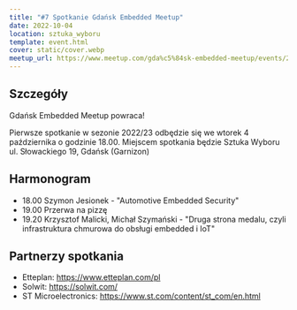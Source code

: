 ```yaml
---
title: "#7 Spotkanie Gdańsk Embedded Meetup"
date: 2022-10-04
location: sztuka_wyboru
template: event.html
cover: static/cover.webp
meetup_url: https://www.meetup.com/gda%c5%84sk-embedded-meetup/events/288606557/
---
```

## Szczegóły
Gdańsk Embedded Meetup powraca!

Pierwsze spotkanie w sezonie 2022/23 odbędzie się we wtorek 4 października o godzinie 18.00. Miejscem spotkania będzie Sztuka Wyboru ul. Słowackiego 19, Gdańsk (Garnizon)

## Harmonogram
- 18.00 Szymon Jesionek - "Automotive Embedded Security"
- 19.00 Przerwa na pizzę
- 19.20 Krzysztof Malicki, Michał Szymański - "Druga strona medalu, czyli infrastruktura chmurowa do obsługi embedded i IoT"
## Partnerzy spotkania
- Etteplan: https://www.etteplan.com/pl
- Solwit: https://solwit.com/
- ST Microelectronics: https://www.st.com/content/st_com/en.html
